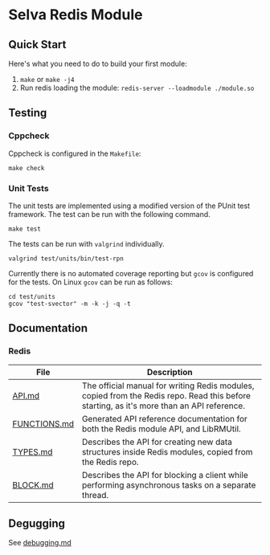 # Selva Redis Module

## Quick Start

Here's what you need to do to build your first module:

1. `make` or `make -j4`
2. Run redis loading the module: `redis-server --loadmodule ./module.so`


## Testing

### Cppcheck

Cppcheck is configured in the `Makefile`:

```
make check
```


### Unit Tests

The unit tests are implemented using a modified version of the PUnit test
framework. The test can be run with the following command.

```
make test
```

The tests can be run with `valgrind` individually.

```
valgrind test/units/bin/test-rpn
```

Currently there is no automated coverage reporting but `gcov` is configured for
the tests. On Linux `gcov` can be run as follows:

```
cd test/units
gcov "test-svector" -m -k -j -q -t
```


## Documentation

### Redis

| File                                   | Description                                                                                                                               |
| -------------------------------------- | ----------------------------------------------------------------------------------------------------------------------------------------- |
| [API.md](doc/redis/API.md)             | The official manual for writing Redis modules, copied from the Redis repo. Read this before starting, as it's more than an API reference. |
| [FUNCTIONS.md](doc/redis/FUNCTIONS.md) | Generated API reference documentation for both the Redis module API, and LibRMUtil.                                                       |
| [TYPES.md](doc/redis/TYPES.md)         | Describes the API for creating new data structures inside Redis modules, copied from the Redis repo.                                      |
| [BLOCK.md](doc/redis/BLOCK.md)         | Describes the API for blocking a client while performing asynchronous tasks on a separate thread.                                         |

## Degugging

See [debugging.md](doc/debugging.md)
